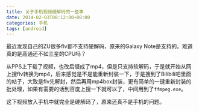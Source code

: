 ```yaml
---
title: 关于手机视频硬解码的一些事
date: 2014-02-03T08:12:00+08:00
categories: 手机
tags: [android]
---
```


最近发现自己的ZU很多flv都不支持硬解码，原来的Galaxy Note是支持的。难道真的是高通还不如三星的CPU吗？

从PPS上下载了视频，也改后缀成了mp4，但是只支持软解码，于是就开始从网上搜flv转换为mp4，后来感觉是不是能重新封装一下，于是搜到了Bilibili吧里面的帖子，大致是flv先解封，然后再用mp4box封装，更有简单的一键重新封装的批处理，如果有需要的话到百度上搜一下就可以了，中间用到了`ffmpeg.exe`。

这下视频放入手机中就完全是硬解码了，原来还真不是手机的问题。
